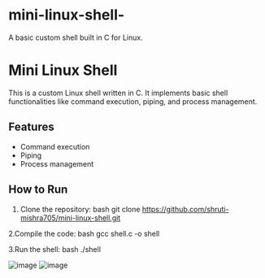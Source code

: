 # mini-linux-shell-
A basic custom shell built in C for Linux.
# Mini Linux Shell

This is a custom Linux shell written in C. It implements basic shell functionalities like command execution, piping, and process management.

## Features
- Command execution
- Piping
- Process management

## How to Run
1. Clone the repository:
bash
git clone https://github.com/shruti-mishra705/mini-linux-shell.git

2.Compile the code:
bash
gcc shell.c -o shell

3.Run the shell:
bash
./shell

![image](https://github.com/user-attachments/assets/3b26dfcf-a936-4a1b-ada1-1c2ad94eaca7)
![image](https://github.com/user-attachments/assets/fc16345b-010f-4580-8f10-fde132a8fc60)


